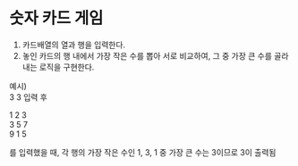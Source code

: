 # 숫자 카드 게임
1. 카드배열의 열과 행을 입력한다.
2. 놓인 카드의 행 내에서 가장 작은 수를 뽑아 서로 비교하여, 그 중 가장 큰 수를 골라내는 로직을 구현한다. 

예시)  
3 3 입력 후  

1 2 3  
3 5 7  
9 1 5  

를 입력했을 때, 각 행의 가장 작은 수인 1, 3, 1 중 가장 큰 수는 3이므로 3이 출력됨

 
